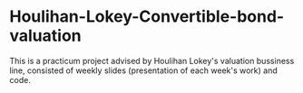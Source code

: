 # Houlihan-Lokey-Convertible-bond-valuation
This is a practicum project advised by Houlihan Lokey's valuation bussiness line, consisted of weekly slides (presentation of each week's work) and code.


















